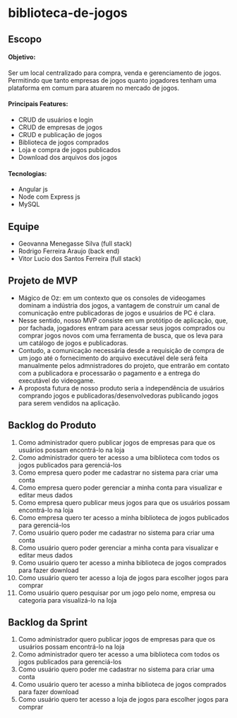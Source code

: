 # biblioteca-de-jogos

## Escopo

#### Objetivo:

Ser um local centralizado para compra, venda e gerenciamento de jogos. Permitindo que tanto empresas de jogos quanto jogadores tenham uma plataforma em comum para atuarem no mercado de jogos.

#### Principais Features:
- CRUD de usuários e login
- CRUD de empresas de jogos
- CRUD e publicação de jogos
- Biblioteca de jogos comprados
- Loja e compra de jogos publicados 
- Download dos arquivos dos jogos

#### Tecnologias:
- Angular js
- Node com Express js
- MySQL

## Equipe

- Geovanna Menegasse Silva (full stack)
- Rodrigo Ferreira Araujo (back end)
- Vitor Lucio dos Santos Ferreira (full stack)

## Projeto de MVP

- Mágico de Oz: em um contexto que os consoles de videogames dominam a indústria dos jogos, a vantagem de construir um canal de comunicação entre publicadoras de jogos e usuários de PC é clara. 
- Nesse sentido, nosso MVP consiste em um protótipo de aplicação, que, por fachada, jogadores entram para acessar seus jogos comprados ou comprar jogos novos com uma ferramenta de busca, que os leva para um catálogo de jogos e publicadoras. 
- Contudo, a comunicação necessária desde a requisição de compra de um jogo até o fornecimento do arquivo executável dele será feita manualmente pelos admnistradores do projeto, que entrarão em contato com a publicadora e processarão o pagamento e a entrega do executável do videogame.
- A proposta futura de nosso produto seria a independência de usuários comprando jogos e publicadoras/desenvolvedoras publicando jogos para serem vendidos na aplicação.

## Backlog do Produto

1. Como administrador quero publicar jogos de empresas para que os usuários possam encontrá-lo na loja
2. Como administrador quero ter acesso a uma biblioteca com todos os jogos publicados para gerenciá-los
3. Como empresa quero poder me cadastrar no sistema para criar uma conta
4. Como empresa quero poder gerenciar a minha conta para visualizar e editar meus dados
5. Como empresa quero publicar meus jogos para que os usuários possam encontrá-lo na loja
6. Como empresa quero ter acesso a minha biblioteca de jogos publicados para gerenciá-los
7. Como usuário quero poder me cadastrar no sistema para criar uma conta
8. Como usuário quero poder gerenciar a minha conta para visualizar e editar meus dados
9. Como usuário quero ter acesso a minha biblioteca de jogos comprados para fazer download
10. Como usuário quero ter acesso a loja de jogos para escolher jogos para comprar
11. Como usuário quero pesquisar por um jogo pelo nome, empresa ou categoria para visualizá-lo na loja

## Backlog da Sprint

1. Como administrador quero publicar jogos de empresas para que os usuários possam encontrá-lo na loja
2. Como administrador quero ter acesso a uma biblioteca com todos os jogos publicados para gerenciá-los
7. Como usuário quero poder me cadastrar no sistema para criar uma conta
8. Como usuário quero ter acesso a minha biblioteca de jogos comprados para fazer download
10. Como usuário quero ter acesso a loja de jogos para escolher jogos para comprar
